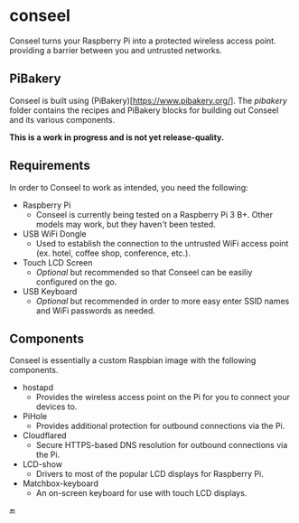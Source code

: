 # conseel
Conseel turns your Raspberry Pi into a protected wireless access point. providing a barrier between you and untrusted networks.

## PiBakery

Conseel is built using (PiBakery)[https://www.pibakery.org/]. The _pibakery_ folder contains the recipes and PiBakery blocks for building out Conseel and its various components.

**This is a work in progress and is not yet release-quality.**

## Requirements

In order to Conseel to work as intended, you need the following:

* Raspberry Pi
  * Conseel is currently being tested on a Raspberry Pi 3 B+. Other models may work, but they haven't been tested.
* USB WiFi Dongle
  * Used to establish the connection to the untrusted WiFi access point (ex. hotel, coffee shop, conference, etc.).
* Touch LCD Screen
  * _Optional_ but recommended so that Conseel can be easiliy configured on the go.
* USB Keyboard
  * _Optional_ but recommended in order to more easy enter SSID names and WiFi passwords as needed.

## Components

Conseel is essentially a custom Raspbian image with the following components.

* hostapd
  * Provides the wireless access point on the Pi for you to connect your devices to.
* PiHole
  * Provides additional protection for outbound connections via the Pi.
* Cloudflared
  * Secure HTTPS-based DNS resolution for outbound connections via the Pi.
* LCD-show
  * Drivers to most of the popular LCD displays for Raspberry Pi.
* Matchbox-keyboard
  * An on-screen keyboard for use with touch LCD displays.
  
:end:
